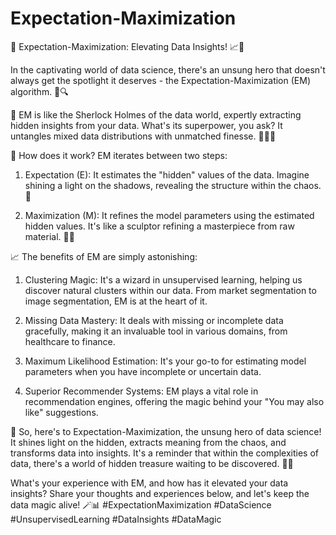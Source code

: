 # Expectation-Maximization
🚀 Expectation-Maximization: Elevating Data Insights! 📈💫



In the captivating world of data science, there's an unsung hero that doesn't always get the spotlight it deserves - the Expectation-Maximization (EM) algorithm. 🧩🔍



🤖 EM is like the Sherlock Holmes of the data world, expertly extracting hidden insights from your data. What's its superpower, you ask? It untangles mixed data distributions with unmatched finesse. 🕵️‍♂️🔮



🧮 How does it work? EM iterates between two steps:



1. Expectation (E): It estimates the "hidden" values of the data. Imagine shining a light on the shadows, revealing the structure within the chaos. 🌌



2. Maximization (M): It refines the model parameters using the estimated hidden values. It's like a sculptor refining a masterpiece from raw material. 🎨✨



📈 The benefits of EM are simply astonishing:



1. Clustering Magic: It's a wizard in unsupervised learning, helping us discover natural clusters within our data. From market segmentation to image segmentation, EM is at the heart of it.



2. Missing Data Mastery: It deals with missing or incomplete data gracefully, making it an invaluable tool in various domains, from healthcare to finance.



3. Maximum Likelihood Estimation: It's your go-to for estimating model parameters when you have incomplete or uncertain data.



4. Superior Recommender Systems: EM plays a vital role in recommendation engines, offering the magic behind your "You may also like" suggestions.



🌟 So, here's to Expectation-Maximization, the unsung hero of data science! It shines light on the hidden, extracts meaning from the chaos, and transforms data into insights. It's a reminder that within the complexities of data, there's a world of hidden treasure waiting to be discovered. 🚀🔢



What's your experience with EM, and how has it elevated your data insights? Share your thoughts and experiences below, and let's keep the data magic alive! 🪄📊 #ExpectationMaximization #DataScience #UnsupervisedLearning #DataInsights #DataMagic
